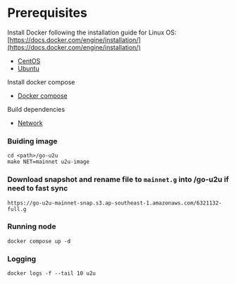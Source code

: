 # Prerequisites
Install Docker following the installation guide for Linux OS: [https://docs.docker.com/engine/installation/](https://docs.docker.com/engine/installation/)
* [CentOS](https://docs.docker.com/install/linux/docker-ce/centos) 
* [Ubuntu](https://docs.docker.com/install/linux/docker-ce/ubuntu)

Install docker compose
* [Docker compose](https://docs.docker.com/compose/install/)

Build dependencies
* [Network](https://docs.u2u.xyz/network/build-dependencies)

### Buiding image
```
cd <path>/go-u2u
make NET=mainnet u2u-image
```
### Download snapshot and rename file to `mainnet.g` into <path>/go-u2u if need to fast sync 
```
https://go-u2u-mainnet-snap.s3.ap-southeast-1.amazonaws.com/6321132-full.g
```
### Running node
``` 
docker compose up -d
```

### Logging
````
docker logs -f --tail 10 u2u
